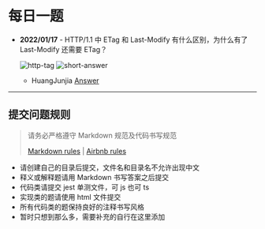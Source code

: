 # 每日一题

- **2022/01/17** - HTTP/1.1 中 ETag 和 Last-Modify 有什么区别，为什么有了 Last-Modify 还需要 ETag？

  ![http-tag](https://img.shields.io/badge/HTTP-green) ![short-answer](https://img.shields.io/badge/简答题-cyan)
  
  - HuangJunjia [Answer](./huangjunjia/2022-01-17.md#last-modified)

---

## 提交问题规则

> 请务必严格遵守 Markdown 规范及代码书写规范
>
> [Markdown rules](https://www.markdownguide.org/basic-syntax/) | [Airbnb rules](https://github.com/airbnb/javascript)

- 请创建自己的目录后提交，文件名和目录名不允许出现中文
- 释义或解释题请用 Markdown 书写答案之后提交
- 代码类请提交 jest 单测文件，可 js 也可 ts
- 实现类的题请使用 html 文件提交
- 所有代码类的题保持良好的注释书写风格
- 暂时只想到那么多，需要补充的自行在这里添加
